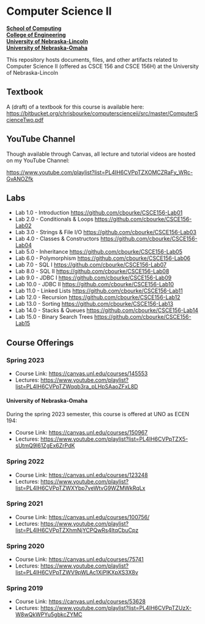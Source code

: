 # Computer Science II
  **[School of Computing](https://computing.unl.edu/)**  
  **[College of Engineering](https://engineering.unl.edu/)**  
  **[University of Nebraska-Lincoln](https://unl.edu)**  
  **[University of Nebraska-Omaha](https://unomaha.edu)**  

This repository hosts documents, files, and other artifacts
related to Computer Science II (offered as CSCE 156 and CSCE 156H) at
the University of Nebraska-Lincoln

## Textbook

A (draft) of a textbook for this course is available here:  
https://bitbucket.org/chrisbourke/computerscienceii/src/master/ComputerScienceTwo.pdf

## YouTube Channel

Though available through Canvas, all lecture and tutorial videos are hosted on my YouTube Channel:

https://www.youtube.com/playlist?list=PL4IH6CVPpTZXOMCZRaFy_WRc-GvANOZfk

## Labs

- Lab 1.0 - Introduction https://github.com/cbourke/CSCE156-Lab01
- Lab 2.0 - Conditionals & Loops https://github.com/cbourke/CSCE156-Lab02
- Lab 3.0 - Strings & File I/O https://github.com/cbourke/CSCE156-Lab03
- Lab 4.0 - Classes & Constructors https://github.com/cbourke/CSCE156-Lab04
- Lab 5.0 - Inheritance https://github.com/cbourke/CSCE156-Lab05
- Lab 6.0 - Polymorphism https://github.com/cbourke/CSCE156-Lab06
- Lab 7.0 - SQL I https://github.com/cbourke/CSCE156-Lab07
- Lab 8.0 - SQL II https://github.com/cbourke/CSCE156-Lab08
- Lab 9.0 - JDBC I https://github.com/cbourke/CSCE156-Lab09
- Lab 10.0 - JDBC II https://github.com/cbourke/CSCE156-Lab10
- Lab 11.0 - Linked Lists https://github.com/cbourke/CSCE156-Lab11
- Lab 12.0 - Recursion https://github.com/cbourke/CSCE156-Lab12
- Lab 13.0 - Sorting https://github.com/cbourke/CSCE156-Lab13
- Lab 14.0 - Stacks & Queues https://github.com/cbourke/CSCE156-Lab14
- Lab 15.0 - Binary Search Trees https://github.com/cbourke/CSCE156-Lab15

## Course Offerings

### Spring 2023

- Course Link: https://canvas.unl.edu/courses/145553
- Lectures: https://www.youtube.com/playlist?list=PL4IH6CVPpTZWqqb3ra_pLHpSAaoZFxL8D

#### University of Nebraska-Omaha

During the spring 2023 semester, this course is offered at UNO as ECEN 194:

- Course Link: https://canvas.unl.edu/courses/150967
- Lectures: https://www.youtube.com/playlist?list=PL4IH6CVPpTZX5-sUtmQ9l61ZgEx6ZrPdK

### Spring 2022

- Course Link: https://canvas.unl.edu/courses/123248
- Lectures: https://www.youtube.com/playlist?list=PL4IH6CVPpTZWXYbp7veWtvG9WZMWkRqLx

### Spring 2021

- Course Link: https://canvas.unl.edu/courses/100756/
- Lectures: https://www.youtube.com/playlist?list=PL4IH6CVPpTZXhmNjYCPQwRs4ItqCbuCpz

### Spring 2020

- Course Link: https://canvas.unl.edu/courses/75741
- Lectures: https://www.youtube.com/playlist?list=PL4IH6CVPpTZWV9pWLAc1XiPlKXpXS3X8v

### Spring 2019

- Course Link: https://canvas.unl.edu/courses/53628
- Lectures: https://www.youtube.com/playlist?list=PL4IH6CVPpTZUzX-W8wQkWPYu5gbkcZYMC
